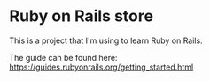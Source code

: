 # Ruby on Rails store

This is a project that I'm using to learn Ruby on Rails.

The guide can be found here: https://guides.rubyonrails.org/getting_started.html
